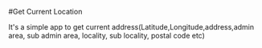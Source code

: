 #Get Current Location

It's a simple app to get current address(Latitude,Longitude,address,admin area, sub admin area, locality, sub locality, postal code etc)
